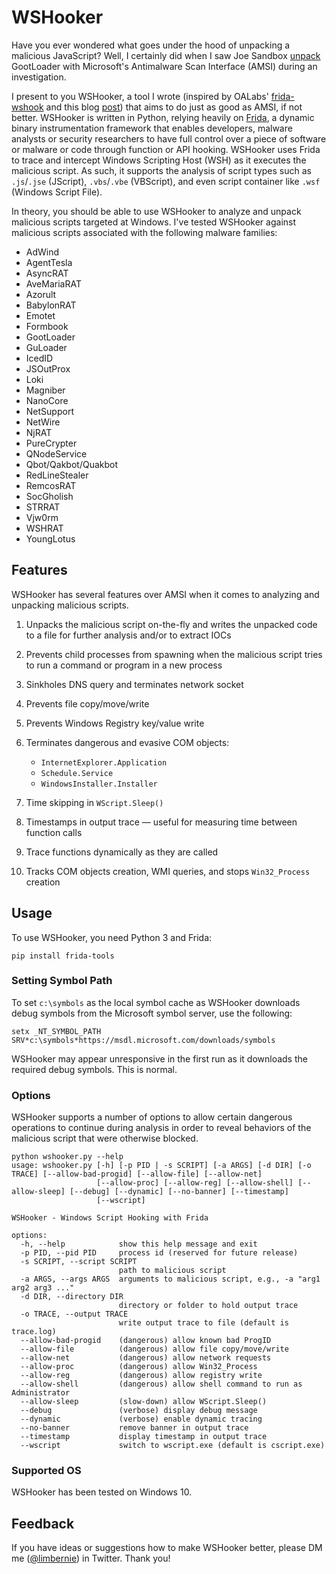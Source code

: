 # WSHooker

Have you ever wondered what goes under the hood of unpacking a malicious JavaScript? Well, I certainly did when I saw Joe Sandbox [unpack](https://www.joesecurity.org/blog/4297261482537891261#) GootLoader with Microsoft's Antimalware Scan Interface (AMSI) during an investigation.

I present to you WSHooker, a tool I wrote (inspired by OALabs' [frida-wshook](https://github.com/OALabs/frida-wshook) and this blog [post](https://darungrim.com/research/2020-06-17-using-frida-for-windows-reverse-engineering.html)) that aims to do just as good as AMSI, if not better. WSHooker is written in Python, relying heavily on [Frida](https://frida.re), a dynamic binary instrumentation framework that enables developers, malware analysts or security researchers to have full control over a piece of software or malware or code through function or API hooking. WSHooker uses Frida to trace and intercept Windows Scripting Host (WSH) as it executes the malicious script. As such, it supports the analysis of script types such as `.js`/`.jse` (JScript), `.vbs`/`.vbe` (VBScript), and even script container like `.wsf` (Windows Script File).

In theory, you should be able to use WSHooker to analyze and unpack malicious scripts targeted at Windows. I've tested WSHooker against malicious scripts associated with the following malware families:

- AdWind
- AgentTesla
- AsyncRAT
- AveMariaRAT
- Azorult
- BabylonRAT
- Emotet
- Formbook
- GootLoader
- GuLoader
- IcedID
- JSOutProx
- Loki
- Magniber
- NanoCore
- NetSupport
- NetWire
- NjRAT
- PureCrypter
- QNodeService
- Qbot/Qakbot/Quakbot
- RedLineStealer
- RemcosRAT
- SocGholish
- STRRAT
- Vjw0rm
- WSHRAT
- YoungLotus

## Features

WSHooker has several features over AMSI when it comes to analyzing and unpacking malicious scripts.

1. Unpacks the malicious script on-the-fly and writes the unpacked code to a file for further analysis and/or to extract IOCs

2. Prevents child processes from spawning when the malicious script tries to run a command or program in a new process

3. Sinkholes DNS query and terminates network socket

4. Prevents file copy/move/write

5. Prevents Windows Registry key/value write

6. Terminates dangerous and evasive COM objects:
   - `InternetExplorer.Application`
   - `Schedule.Service`
   - `WindowsInstaller.Installer`

7. Time skipping in `WScript.Sleep()`

8. Timestamps in output trace — useful for measuring time between function calls

9. Trace functions dynamically as they are called

10. Tracks COM objects creation, WMI queries, and stops `Win32_Process` creation 

## Usage

To use WSHooker, you need Python 3 and Frida:

```
pip install frida-tools
```

### Setting Symbol Path

To set `c:\symbols` as the local symbol cache as WSHooker downloads debug symbols from the Microsoft symbol server, use the following:

```
setx _NT_SYMBOL_PATH SRV*c:\symbols*https://msdl.microsoft.com/downloads/symbols
```

WSHooker may appear unresponsive in the first run as it downloads the required debug symbols. This is normal.

### Options

WSHooker supports a number of options to allow certain dangerous operations to continue during analysis in order to reveal behaviors of the malicious script that were otherwise blocked. 

```
python wshooker.py --help
usage: wshooker.py [-h] [-p PID | -s SCRIPT] [-a ARGS] [-d DIR] [-o TRACE] [--allow-bad-progid] [--allow-file] [--allow-net]
                   [--allow-proc] [--allow-reg] [--allow-shell] [--allow-sleep] [--debug] [--dynamic] [--no-banner] [--timestamp]
                   [--wscript]

WSHooker - Windows Script Hooking with Frida

options:
  -h, --help            show this help message and exit
  -p PID, --pid PID     process id (reserved for future release)
  -s SCRIPT, --script SCRIPT
                        path to malicious script
  -a ARGS, --args ARGS  arguments to malicious script, e.g., -a "arg1 arg2 arg3 ..."
  -d DIR, --directory DIR
                        directory or folder to hold output trace
  -o TRACE, --output TRACE
                        write output trace to file (default is trace.log)
  --allow-bad-progid    (dangerous) allow known bad ProgID
  --allow-file          (dangerous) allow file copy/move/write
  --allow-net           (dangerous) allow network requests
  --allow-proc          (dangerous) allow Win32_Process
  --allow-reg           (dangerous) allow registry write
  --allow-shell         (dangerous) allow shell command to run as Administrator
  --allow-sleep         (slow-down) allow WScript.Sleep()
  --debug               (verbose) display debug message
  --dynamic             (verbose) enable dynamic tracing
  --no-banner           remove banner in output trace
  --timestamp           display timestamp in output trace
  --wscript             switch to wscript.exe (default is cscript.exe)
```

### Supported OS

WSHooker has been tested on Windows 10.

## Feedback

If you have ideas or suggestions how to make WSHooker better, please DM me ([@limbernie](https://twitter.com/limbernie)) in Twitter. Thank you!
